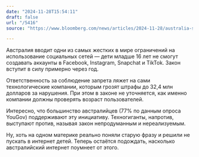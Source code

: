 ```yaml
---
date: "2024-11-28T15:54:11"
draft: false
url: "/5416"
source: "https://www.bloomberg.com/news/articles/2024-11-28/australia-senate-passes-world-s-first-social-media-ban-for-children-under-16"

---
```


Австралия вводит одни из самых жестких в мире ограничений на использование социальных сетей — дети младше 16 лет не смогут создавать аккаунты в Facebook, Instagram, Snapchat и TikTok. Закон вступит в силу примерно через год.

Ответственность за соблюдение запрета ляжет на сами технологические компании, которым грозят штрафы до 32,4 млн долларов за нарушения. При этом в законе не уточняется, как именно компании должны проверять возраст пользователей.

Интересно, что большинство австралийцев (77% по данным опроса YouGov) поддерживают эту инициативу. Техногиганты, напротив, выступают против, называя закон непродуманным и нереализуемым. 

Ну, хоть на одном материке реально поняли старую фразу и решили не пускать в интернет детей. Теперь остаётся подождать, насколько австралийский интернет поумнеет от этого.
